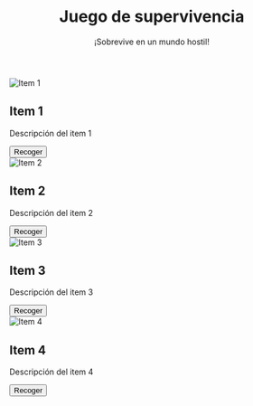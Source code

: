<!DOCTYPE html>
<html>
<head>
	<title>Juego de supervivencia</title>
	<meta charset="UTF-8">
	<meta name="viewport" content="width=device-width, initial-scale=1.0">
	
</head>
<body>
	<div class="container">
		<header class="header">
			<h1 class="title">Juego de supervivencia</h1>
			<p class="subtitle">¡Sobrevive en un mundo hostil!</p>
		</header>
		<main class="content">
			<div class="card">
				<img src="img/item1.jpg" alt="Item 1">
				<h2>Item 1</h2>
				<p>Descripción del item 1</p>
				<button>Recoger</button>
			</div>
			<div class="card">
				<img src="img/item2.jpg" alt="Item 2">
				<h2>Item 2</h2>
				<p>Descripción del item 2</p>
				<button>Recoger</button>
			</div>
			<div class="card">
				<img src="img/item3.jpg" alt="Item 3">
				<h2>Item 3</h2>
				<p>Descripción del item 3</p>
				<button>Recoger</button>
			</div>
			<div class="card">
				<img src="img/item4.jpg" alt="Item 4">
				<h2>Item 4</h2>
				<p>Descripción del item 4</p>
				<button>Recoger</button>
			</div>
</main>
</div>
</body>
</html>
